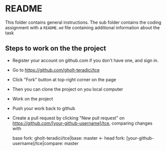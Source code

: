 # README
This folder contains general instructions.
The sub folder contains the coding assignment with a `README.md` file containing additional information about the task

## Steps to work on the the project
* Register your account on github.com if you don't have one, and sign in.
* Go to https://github.com/gholt-teradici/tce 
* Click "Fork" button at top-right corner on the page
* Then you can clone the project on you local computer
* Work on the project
* Push your work back to github
* Create a pull request by clicking "New pull request" on https://github.com/[your-github-username]/tce, comparing changes with
    
    base fork: gholt-teradici/tce|base: master <- head fork: [your-github-username]/tce|compare: master
